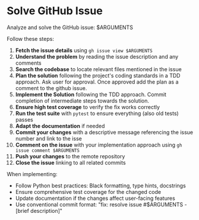 # Solve GitHub Issue

Analyze and solve the GitHub issue: $ARGUMENTS

Follow these steps:

1. **Fetch the issue details** using `gh issue view $ARGUMENTS`
2. **Understand the problem** by reading the issue description and any comments
3. **Search the codebase** to locate relevant files mentioned in the issue
4. **Plan the solution** following the project's coding standards in a TDD approach. Ask user for approval. Once approved add the plan as a comment to the github issue.
5. **Implement the Solution** following the TDD approach. Commit completion of intermediate steps towards the solution.
6. **Ensure high test coverage** to verify the fix works correctly
7. **Run the test suite** with `pytest` to ensure everything (also old tests) passes
8. **Adapt the documentation** if needed
9. **Commit your changes** with a descriptive message referencing the issue number and link to the isse
10. **Comment on the issue** with your implementation approach using `gh issue comment $ARGUMENTS`
11. **Push your changes** to the remote repository
12. **Close the issue** linking to all related commits

When implementing:
- Follow Python best practices: Black formatting, type hints, docstrings
- Ensure comprehensive test coverage for the changed code
- Update documentation if the changes affect user-facing features
- Use conventional commit format: "fix: resolve issue #$ARGUMENTS - [brief description]"
